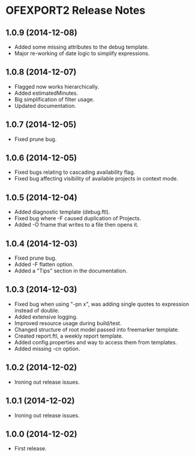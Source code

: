 # OFEXPORT2 Release Notes

## 1.0.9 (2014-12-08)

- Added some missing attributes to the debug template.
- Major re-working of date logic to simplify expressions.

## 1.0.8 (2014-12-07)

- Flagged now works hierarchically.
- Added estimatedMinutes.
- Big simplification of filter usage.
- Updated documentation.

## 1.0.7 (2014-12-05)

- Fixed prune bug.

## 1.0.6 (2014-12-05)

- Fixed bugs relating to cascading availability flag.
- Fixed bug affecting visibility of available projects in context mode.

## 1.0.5 (2014-12-04)

- Added diagnostic template (debug.ftl).
- Fixed bug where -F caused duplication of Projects.
- Added -O fname that writes to a file then opens it.

## 1.0.4 (2014-12-03)

- Fixed prune bug.
- Added -F flatten option.
- Added a "Tips" section in the documentation.

## 1.0.3 (2014-12-03)

- Fixed bug when using "-pn x", was adding single quotes to expression instead of double.
- Added extensive logging.
- Improved resource usage during build/test.
- Changed structure of root model passed into freemarker template.
- Created report.ftl, a weekly report template.
- Added config.properties and way to access them from templates.
- Added missing -cn option.

## 1.0.2 (2014-12-02)

- Ironing out release issues.

## 1.0.1 (2014-12-02)

- Ironing out release issues.

## 1.0.0 (2014-12-02)

- First release.